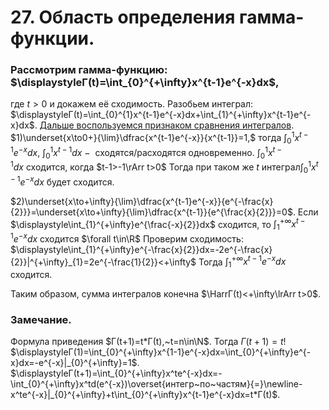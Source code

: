 # 27. Область определения гамма-функции.

### Рассмотрим гамма-функцию: $\displaystyleГ(t)=\int_{0}^{+\infty}x^{t-1}e^{-x}dx$,
где $t>0$ и докажем её сходимость.
Разобьем интеграл:
$\displaystyleГ(t)=\int_{0}^{1}x^{t-1}e^{-x}dx+\int_{1}^{+\infty}x^{t-1}e^{-x}dx$. 
[Дальше воспользуемся признаком сравнения интегралов](../%D0%9A%D0%BE%D0%BD%D1%81%D0%BF%D0%B5%D0%BA%D1%82%D1%8B%203caed53170ce46dea253636711191f60/12%2003%2024%2039a2b45fc78441ed94f481ddc2ae2fe2.md).
$1)\underset{x\to0+}{\lim}\dfrac{x^{t-1}e^{-x}}{x^{t-1}}=1,$ тогда $\displaystyle\int_{0}^{1}x^{t-1}e^{-x}dx,~\int_{0}^{1}x^{t-1}dx~-~$
сходятся/расходятся одновременно.
 $\displaystyle\int_{0}^{1}x^{t-1}dx~$сходится, когда $t-1>-1\rArr t>0$
Тогда при таком же $t$ интеграл$\displaystyle\int_{0}^{1}x^{t-1}e^{-x}dx$ будет сходится.

$2)\underset{x\to+\infty}{\lim}\dfrac{x^{t-1}e^{-x}}{e^{-\frac{x}{2}}}=\underset{x\to+\infty}{\lim}\dfrac{x^{t-1}}{e^{\frac{x}{2}}}=0$.
Если $\displaystyle\int_{1}^{+\infty}e^{\frac{-x}{2}}dx$ сходится, то $\displaystyle\int_{1}^{+\infty}x^{t-1}e^{-x}dx$ сходится $\forall t\in\R$
Проверим сходимость:
$\displaystyle\int_{1}^{+\infty}e^{-\frac{x}{2}}dx=-2e^{-\frac{x}{2}}|^{+\infty}_{1}=2e^{-\frac{1}{2}}<+\infty$
Тогда $\displaystyle\int_{1}^{+\infty}x^{t-1}e^{-x}dx$ сходится.

Таким образом, сумма интегралов конечна $\HarrГ(t)<+\infty\lrArr t>0$.

### Замечание.
Формула приведения $Г(t+1)=t*Г(t),~t=n\in\N$.
Тогда $Г(t+1)=t!$
$\displaystyleГ(1)=\int_{0}^{+\infty}x^{1-1}e^{-x}dx=\int_{0}^{+\infty}e^{-x}dx=-e^{-x}|_{0}^{+\infty}=1$.
$\displaystyleГ(t+1)=\int_{0}^{+\infty}x^te^{-x}dx=-\int_{0}^{+\infty}x^td(e^{-x})\overset{интегр~по~частям}{=}\newline-x^te^{-x}|_{0}^{+\infty}+t\int_{0}^{+\infty}x^{t-1}e^{-x}dx=t*Г(t)$.
